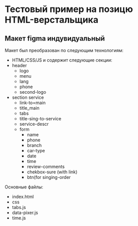 # Тестовый пример на позицю HTML-верстальщика
## Макет figma индувидуальный 

Макет был преобразован по следующим технологиям:
- HTML/CSS/JS
и содержит следующие секции:
- header
  - logo
  - menu
  - lang
  - phone
  - second-logo
- section service
  - link-to=main
  - title_main
  - tabs
  - title-sing-to-service
  - service-descr
  - form
      - name
      - phone
      - branch
      - car-type
      - date
      - time
      - review-comments
      - chekbox-sure (with link)
      - btn(for singing-order

Основные файлы:
- index.html
- css
- tabs.js
- data-pixer.js
- time.js
